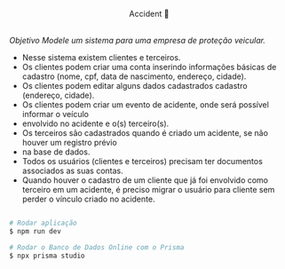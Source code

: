 <p align="center">
  Accident 🚀
  <br>
  <br>

</p>

*Objetivo*
*Modele um sistema para uma empresa de proteção veicular.*

- Nesse sistema existem clientes e terceiros.
- Os clientes podem criar uma conta inserindo informações básicas de cadastro (nome,
cpf, data de nascimento, endereço, cidade).
- Os clientes podem editar alguns dados cadastrados cadastro (endereço, cidade).
- Os clientes podem criar um evento de acidente, onde será possível informar o veículo
- envolvido no acidente e o(s) terceiro(s).
- Os terceiros são cadastrados quando é criado um acidente, se não houver um registro
prévio
- na base de dados.
- Todos os usuários (clientes e terceiros) precisam ter documentos associados as suas
contas.
- Quando houver o cadastro de um cliente que já foi envolvido como terceiro em um
acidente, é preciso migrar o usuário para cliente sem perder o vínculo criado no
acidente. 


```bash

# Rodar aplicação
$ npm run dev

# Rodar o Banco de Dados Online com o Prisma
$ npx prisma studio

```